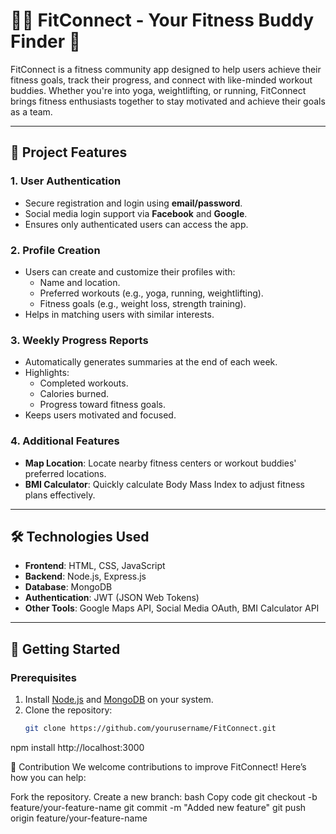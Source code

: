 <!-- @format -->

# 🏋️‍♀️ FitConnect - Your Fitness Buddy Finder 🌟

FitConnect is a fitness community app designed to help users achieve their fitness goals, track their progress, and connect with like-minded workout buddies. Whether you're into yoga, weightlifting, or running, FitConnect brings fitness enthusiasts together to stay motivated and achieve their goals as a team.

---

## 🚀 Project Features

### 1. **User Authentication**

- Secure registration and login using **email/password**.
- Social media login support via **Facebook** and **Google**.
- Ensures only authenticated users can access the app.

### 2. **Profile Creation**

- Users can create and customize their profiles with:
  - Name and location.
  - Preferred workouts (e.g., yoga, running, weightlifting).
  - Fitness goals (e.g., weight loss, strength training).
- Helps in matching users with similar interests.


### 3. **Weekly Progress Reports**

- Automatically generates summaries at the end of each week.
- Highlights:
  - Completed workouts.
  - Calories burned.
  - Progress toward fitness goals.
- Keeps users motivated and focused.

### 4. **Additional Features**

- **Map Location**: Locate nearby fitness centers or workout buddies' preferred locations.
- **BMI Calculator**: Quickly calculate Body Mass Index to adjust fitness plans effectively.

---

## 🛠️ Technologies Used

- **Frontend**: HTML, CSS, JavaScript
- **Backend**: Node.js, Express.js
- **Database**: MongoDB
- **Authentication**: JWT (JSON Web Tokens)
- **Other Tools**: Google Maps API, Social Media OAuth, BMI Calculator API

---

## 🌟 Getting Started

### Prerequisites

1. Install [Node.js](https://nodejs.org/) and [MongoDB](https://www.mongodb.com/try/download/community) on your system.
2. Clone the repository:
   ```bash
   git clone https://github.com/yourusername/FitConnect.git
   ```

npm install
http://localhost:3000

🤝 Contribution
We welcome contributions to improve FitConnect! Here’s how you can help:

Fork the repository.
Create a new branch:
bash
Copy code
git checkout -b feature/your-feature-name
git commit -m "Added new feature"
git push origin feature/your-feature-name
